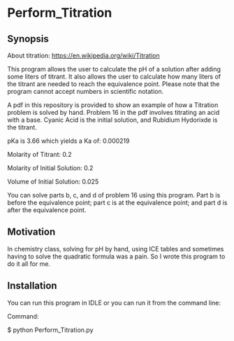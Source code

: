 # Perform_Titration

Synopsis
--------

About titration: https://en.wikipedia.org/wiki/Titration

This program allows the user to calculate the pH of a solution after adding some liters of titrant. It also allows the user to calculate how many liters of the titrant are needed to reach the equivalence point. Please note that the program cannot accept numbers in scientific notation.

A pdf in this repository is provided to show an example of how a Titration problem is solved by hand. Problem 16 in the pdf involves titrating an acid with a base. Cyanic Acid is the initial solution, and Rubidium Hydorixde is the titrant. 

pKa is 3.66 which yields a Ka of: 0.000219

Molarity of Titrant: 0.2

Molarity of Initial Solution: 0.2

Volume of Initial Solution: 0.025

You can solve parts b, c, and d of problem 16 using this program. Part b is before the equivalence point; part c is at the equivalence point; and part d is after the equivalence point.

Motivation
----------

In chemistry class, solving for pH by hand, using ICE tables and sometimes having to solve the quadratic formula was a pain. So I wrote this program to do it all for me.

Installation
------------

You can run this program in IDLE or you can run it from the command line:

Command:

$ python Perform_Titration.py

